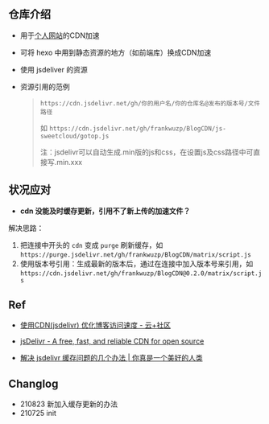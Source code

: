## 仓库介绍

- 用于[个人网站](https://frankwuzp.github.io)的CDN加速

- 可将 hexo 中用到静态资源的地方（如前端库）换成CDN加速

- 使用 jsdeliver 的资源

- 资源引用的范例

  > `https://cdn.jsdelivr.net/gh/你的用户名/你的仓库名@发布的版本号/文件路径`
  >
  > 如 `https://cdn.jsdelivr.net/gh/frankwuzp/BlogCDN/js-sweetcloud/gotop.js`
  >
  > 注：jsdelivr可以自动生成.min版的js和css，在设置js及css路径中可直接写.min.xxx

## 状况应对

- **cdn 没能及时缓存更新，引用不了新上传的加速文件？**

解决思路：

1. 把连接中开头的 `cdn` 变成 `purge` 刷新缓存，如 `https://purge.jsdelivr.net/gh/frankwuzp/BlogCDN/matrix/script.js`
2. 使用版本号引用：生成最新的版本后，通过在连接中加入版本号来引用，如 `https://cdn.jsdelivr.net/gh/frankwuzp/BlogCDN@0.2.0/matrix/script.js`

## Ref

- [使用CDN(jsdelivr) 优化博客访问速度 - 云+社区](https://cloud.tencent.com/developer/article/1584223)

- [jsDelivr - A free, fast, and reliable CDN for open source](https://www.jsdelivr.com/?docs=gh)

- [解决 jsdelivr 缓存问题的几个办法 | 你真是一个美好的人类](https://blog.juanertu.com/archives/cbcd1946.html)

## Changlog

- 210823 新加入缓存更新的办法
- 210725 init
